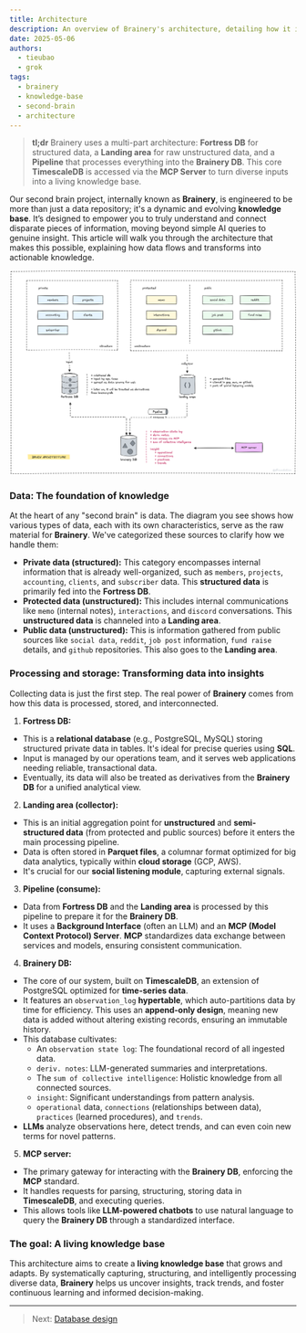 ```yaml
---
title: Architecture
description: An overview of Brainery's architecture, detailing how it ingests, processes, and transforms data from diverse sources into a dynamic knowledge base.
date: 2025-05-06
authors:
  - tieubao
  - grok
tags:
  - brainery
  - knowledge-base
  - second-brain
  - architecture
---
```


> **tl;dr** Brainery uses a multi-part architecture: **Fortress DB** for structured data, a **Landing area** for raw unstructured data, and a **Pipeline** that processes everything into the **Brainery DB**. This core **TimescaleDB** is accessed via the **MCP Server** to turn diverse inputs into a living knowledge base.

Our second brain project, internally known as **Brainery**, is engineered to be more than just a data repository; it's a dynamic and evolving **knowledge base**. It’s designed to empower you to truly understand and connect disparate pieces of information, moving beyond simple AI queries to genuine insight. This article will walk you through the architecture that makes this possible, explaining how data flows and transforms into actionable knowledge.

![](assets/architecture.png)

### Data: The foundation of knowledge

At the heart of any "second brain" is data. The diagram you see shows how various types of data, each with its own characteristics, serve as the raw material for **Brainery**. We've categorized these sources to clarify how we handle them:

* **Private data (structured):** This category encompasses internal information that is already well-organized, such as `members`, `projects`, `accounting`, `clients`, and `subscriber` data. This **structured data** is primarily fed into the **Fortress DB**.
* **Protected data (unstructured):** This includes internal communications like `memo` (internal notes), `interactions`, and `discord` conversations. This **unstructured data** is channeled into a **Landing area**.
* **Public data (unstructured):** This is information gathered from public sources like `social data`, `reddit`, `job post` information, `fund raise` details, and `github` repositories. This also goes to the **Landing area**.

### Processing and storage: Transforming data into insights

Collecting data is just the first step. The real power of **Brainery** comes from how this data is processed, stored, and interconnected.

1. **Fortress DB:**

* This is a **relational database** (e.g., PostgreSQL, MySQL) storing structured private data in tables. It's ideal for precise queries using **SQL**.
* Input is managed by our operations team, and it serves web applications needing reliable, transactional data.
* Eventually, its data will also be treated as derivatives from the **Brainery DB** for a unified analytical view.

2. **Landing area (collector):**

* This is an initial aggregation point for **unstructured** and **semi-structured data** (from protected and public sources) before it enters the main processing pipeline.
* Data is often stored in **Parquet files**, a columnar format optimized for big data analytics, typically within **cloud storage** (GCP, AWS).
* It's crucial for our **social listening module**, capturing external signals.

3. **Pipeline (consume):**

* Data from **Fortress DB** and the **Landing area** is processed by this pipeline to prepare it for the **Brainery DB**.
* It uses a **Background Interface** (often an LLM) and an **MCP (Model Context Protocol) Server**. **MCP** standardizes data exchange between services and models, ensuring consistent communication.

4. **Brainery DB:**

* The core of our system, built on **TimescaleDB**, an extension of PostgreSQL optimized for **time-series data**.
* It features an `observation_log` **hypertable**, which auto-partitions data by time for efficiency. This uses an **append-only design**, meaning new data is added without altering existing records, ensuring an immutable history.
* This database cultivates:
  * An `observation state log`: The foundational record of all ingested data.
  * `deriv. notes`: LLM-generated summaries and interpretations.
  * The `sum of collective intelligence`: Holistic knowledge from all connected sources.
  * `insight`: Significant understandings from pattern analysis.
  * `operational` data, `connections` (relationships between data), `practices` (learned procedures), and `trends`.
* **LLMs** analyze observations here, detect trends, and can even coin new terms for novel patterns.

5. **MCP server:**

* The primary gateway for interacting with the **Brainery DB**, enforcing the **MCP** standard.
* It handles requests for parsing, structuring, storing data in **TimescaleDB**, and executing queries.
* This allows tools like **LLM-powered chatbots** to use natural language to query the **Brainery DB** through a standardized interface.

### The goal: A living knowledge base

This architecture aims to create a **living knowledge base** that grows and adapts. By systematically capturing, structuring, and intelligently processing diverse data, **Brainery** helps us uncover insights, track trends, and foster continuous learning and informed decision-making.

---

> Next: [Database design](database-design.md)
